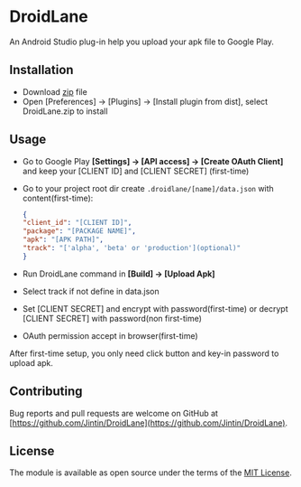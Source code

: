 # DroidLane
An Android Studio plug-in help you upload your apk file to Google Play.

## Installation
- Download [zip](https://raw.githubusercontent.com/Jintin/DroidLane/master/DroidLane.zip) file
- Open [Preferences] -> [Plugins] -> [Install plugin from dist], select DroidLane.zip to install

## Usage
- Go to Google Play **[Settings] -> [API access] -> [Create OAuth Client]** and keep your [CLIENT ID] and [CLIENT SECRET] (first-time)
- Go to your project root dir create `.droidlane/[name]/data.json` with content(first-time):

  ```json
  {
  "client_id": "[CLIENT ID]",
  "package": "[PACKAGE NAME]",
  "apk": "[APK PATH]",
  "track": "['alpha', 'beta' or 'production'](optional)"
  }
  ```

- Run DroidLane command in **[Build] -> [Upload Apk]**
- Select track if not define in data.json
- Set [CLIENT SECRET] and encrypt with password(first-time) or decrypt [CLIENT SECRET] with password(non first-time)
- OAuth permission accept in browser(first-time)

After first-time setup, you only need click button and key-in password to upload apk.

## Contributing
Bug reports and pull requests are welcome on GitHub at [https://github.com/Jintin/DroidLane](https://github.com/Jintin/DroidLane).

## License
The module is available as open source under the terms of the [MIT License](http://opensource.org/licenses/MIT).
